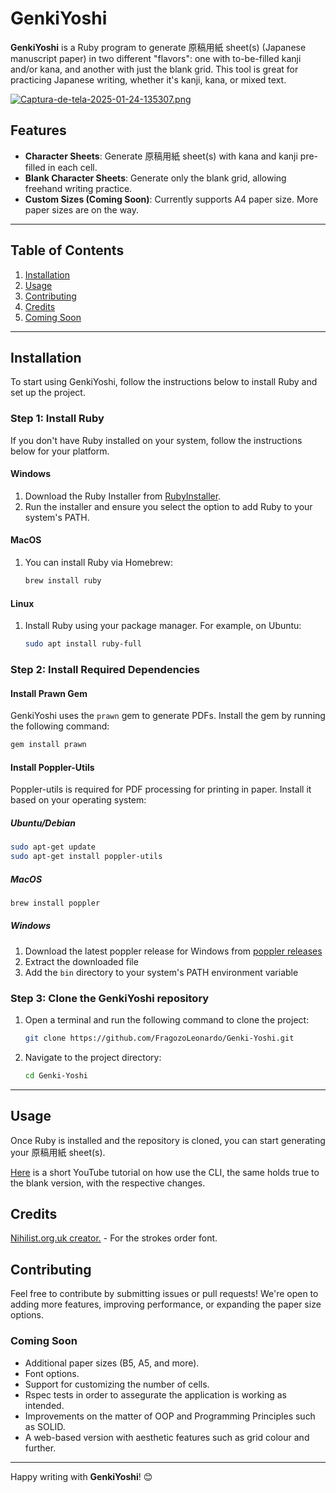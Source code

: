 # GenkiYoshi

**GenkiYoshi** is a Ruby program to generate 原稿用紙 sheet(s) (Japanese manuscript paper) in two different "flavors": one with to-be-filled kanji and/or kana, and another with just the blank grid. This tool is great for practicing Japanese writing, whether it's kanji, kana, or mixed text.

[![Captura-de-tela-2025-01-24-135307.png](https://i.postimg.cc/HnN4x3b2/Captura-de-tela-2025-01-24-135307.png)](https://postimg.cc/SYWz16T2)

## Features
- **Character Sheets**: Generate 原稿用紙 sheet(s) with kana and kanji pre-filled in each cell.
- **Blank Character Sheets**: Generate only the blank grid, allowing freehand writing practice.
- **Custom Sizes (Coming Soon)**: Currently supports A4 paper size. More paper sizes are on the way.

---

## Table of Contents

1. [Installation](#installation)
2. [Usage](#usage)
3. [Contributing](#contributing)
4. [Credits](#credits)
5. [Coming Soon](#coming-soon)

---

## Installation
To start using GenkiYoshi, follow the instructions below to install Ruby and set up the project.

### Step 1: Install Ruby
If you don't have Ruby installed on your system, follow the instructions below for your platform.

#### Windows
1. Download the Ruby Installer from [RubyInstaller](https://rubyinstaller.org/).
2. Run the installer and ensure you select the option to add Ruby to your system's PATH.

#### MacOS
1. You can install Ruby via Homebrew:
   ```bash
   brew install ruby
   ```

#### Linux
1. Install Ruby using your package manager. For example, on Ubuntu:
   ```bash
   sudo apt install ruby-full
   ```

### Step 2: Install Required Dependencies

#### Install Prawn Gem
GenkiYoshi uses the `prawn` gem to generate PDFs. Install the gem by running the following command:
```bash
gem install prawn
```

#### Install Poppler-Utils
Poppler-utils is required for PDF processing for printing in paper. Install it based on your operating system:

##### Ubuntu/Debian
```bash
sudo apt-get update
sudo apt-get install poppler-utils
```

##### MacOS
```bash
brew install poppler
```

##### Windows
1. Download the latest poppler release for Windows from [poppler releases](https://github.com/oschwartz10612/poppler-windows/releases/)
2. Extract the downloaded file
3. Add the `bin` directory to your system's PATH environment variable

### Step 3: Clone the GenkiYoshi repository
1. Open a terminal and run the following command to clone the project:
   ```bash
   git clone https://github.com/FragozoLeonardo/Genki-Yoshi.git
   ```
2. Navigate to the project directory:
   ```bash
   cd Genki-Yoshi
   ```

---

## Usage
Once Ruby is installed and the repository is cloned, you can start generating your 原稿用紙 sheet(s).

[Here](https://youtu.be/FeBbXmcPcR0) is a short YouTube tutorial on how use the CLI, the same holds true to the blank version, with the respective changes. 

## Credits
[Nihilist.org.uk creator.](https://www.nihilist.org.uk/) - For the strokes order font.

## Contributing
Feel free to contribute by submitting issues or pull requests! We're open to adding more features, improving performance, or expanding the paper size options.

### Coming Soon

- Additional paper sizes (B5, A5, and more).
- Font options.
- Support for customizing the number of cells.
- Rspec tests in order to assegurate the application is working as intended.
- Improvements on the matter of OOP and Programming Principles such as SOLID.
- A web-based version with aesthetic features such as grid colour and further.

---

Happy writing with **GenkiYoshi**! 😊
